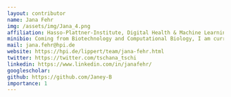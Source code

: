 ```yaml
---
layout: contributor
name: Jana Fehr
img: /assets/img/Jana_4.png
affiliation: Hasso-Plattner-Institute, Digital Health & Machine Learning
minibio: Coming from Biotechnology and Computational Biology, I am currently pursuing my PhD in Digital Health and Machine Learning. My work focuses around evaluating ML-applications in health. 
mail: jana.fehr@hpi.de
website: https://hpi.de/lippert/team/jana-fehr.html
twitter: https://twitter.com/tschana_tschi
linkedin: https://www.linkedin.com/in/janafehr/
googlescholar:
github: https://github.com/Janey-B
importance: 1
---
```

